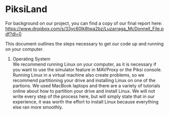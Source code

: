 # PiksiLand

For background on our project, you can find a copy of our final report here:  
https://www.dropbox.com/s/33yc60lk8twa2bz/Luzarraga_McDonnell_File.pdf?dl=0  

This document outlines the steps necessary to get our code up and running on your computer.

1. Operating System  
We recommend running Linux on your computer, as it is necessary if you want to use the simulator feature in MAVProxy or the Piksi console. Running Linux in a virtual machine also create problems, so we recommend partitioning your drive and installing Linux on one of the partions. We used MacBook laptops and there are a variety of tutorials online about how to partition your drive and install Linux. We will not write every step of the process here, but will simply state that in our experience, it was worth the effort to install Linux because everything else ran more smoothly.


	
